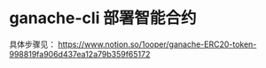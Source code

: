 # ganache-cli 部署智能合约

具体步骤见：
<https://www.notion.so/1ooper/ganache-ERC20-token-998819fa906d437ea12a79b359f65172>
